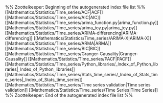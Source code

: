 %% Zoottelkeeper: Beginning of the autogenerated index file list  %%
 [[Mathematics/Statistics/Time_series/ACF|ACF]]
 [[Mathematics/Statistics/Time_series/AIC|AIC]]
 [[Mathematics/Statistics/Time_series/arima_function.py|arima_function.py]]
 [[Mathematics/Statistics/Time_series/arima_toy.py|arima_toy.py]]
 [[Mathematics/Statistics/Time_series/ARIMA-differencing|ARIMA-differencing]]
 [[Mathematics/Statistics/Time_series/ARIMA-X|ARIMA-X]]
 [[Mathematics/Statistics/Time_series/ARMA|ARMA]]
 [[Mathematics/Statistics/Time_series/BIC|BIC]]
 [[Mathematics/Statistics/Time_series/Granger-Causality|Granger-Causality]]
 [[Mathematics/Statistics/Time_series/PACF|PACF]]
 [[Mathematics/Statistics/Time_series/Python_libraries/_Index_of_Python_libraries|_Index_of_Python_libraries]]
 [[Mathematics/Statistics/Time_series/Stats_time_series/_Index_of_Stats_time_series|_Index_of_Stats_time_series]]
 [[Mathematics/Statistics/Time_series/Time series validation|Time series validation]]
 [[Mathematics/Statistics/Time_series/Time Series|Time Series]]
%% Zoottelkeeper: End of the autogenerated index file list  %%
